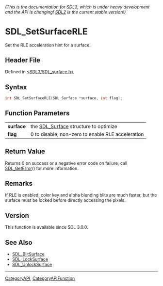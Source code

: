 ###### (This is the documentation for SDL3, which is under heavy development and the API is changing! [SDL2](https://wiki.libsdl.org/SDL2/) is the current stable version!)
# SDL_SetSurfaceRLE

Set the RLE acceleration hint for a surface.

## Header File

Defined in [<SDL3/SDL_surface.h>](https://github.com/libsdl-org/SDL/blob/main/include/SDL3/SDL_surface.h)

## Syntax

```c
int SDL_SetSurfaceRLE(SDL_Surface *surface, int flag);

```

## Function Parameters

|                 |                                                      |
| --------------- | ---------------------------------------------------- |
| **surface**     | the [SDL_Surface](SDL_Surface) structure to optimize |
| **flag**        | 0 to disable, non-zero to enable RLE acceleration    |

## Return Value

Returns 0 on success or a negative error code on failure; call
[SDL_GetError](SDL_GetError)() for more information.

## Remarks

If RLE is enabled, color key and alpha blending blits are much faster, but
the surface must be locked before directly accessing the pixels.

## Version

This function is available since SDL 3.0.0.

## See Also

- [SDL_BlitSurface](SDL_BlitSurface)
- [SDL_LockSurface](SDL_LockSurface)
- [SDL_UnlockSurface](SDL_UnlockSurface)

----
[CategoryAPI](CategoryAPI), [CategoryAPIFunction](CategoryAPIFunction)

